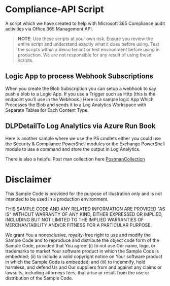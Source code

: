 
# Compliance-API Script
A script which we have created to help with Microsoft 365 Compliance audit activities via Office 365 Management API.

> **NOTE**: Use these scripts at your own risk. Ensure you review the entire script and understand exactly what it does before using.  Test the scripts within a demo tenant or test environment before using in production.  We are not responsible for any result of using these scripts.

## Logic App to process Webhook Subscriptions

When you create the Blob Subscription you can setup a webhook to say push a blob to a Logic App. If you use a Trigger such as Http (this is the endpoint you'll use in the Webhook.)
Here is a sample logic App Which Processes the Blob and sends it to a Log Analytics Workspace with Separate Tables for Each Content Type.

## DLPDetailTo Log Analytics via Azure Run Book

Here is another sample where we use the PS cmdlets either you could use the Security & Compliance PowerShell modules or the Exchange  PowerShell module to use a command and store the output in Log Analytics.

There is also a helpful Post man collection here [PostmanCollection](https://documenter.getpostman.com/view/8229827/SVmr1M6o)

# Disclaimer

This Sample Code is provided for the purpose of illustration only and is not intended to be used in a production environment.  

THIS SAMPLE CODE AND ANY RELATED INFORMATION ARE PROVIDED "AS IS" WITHOUT WARRANTY OF ANY KIND, EITHER EXPRESSED OR IMPLIED, 
INCLUDING BUT NOT LIMITED TO THE IMPLIED WARRANTIES OF MERCHANTABILITY AND/OR FITNESS FOR A PARTICULAR PURPOSE.  

We grant You a nonexclusive, royalty-free right to use and modify the Sample Code and to reproduce and distribute the object code form of the Sample Code, provided that You agree: 
(i) to not use Our name, logo, or trademarks to market Your software product in which the Sample Code is embedded;
(ii) to include a valid copyright notice on Your software product in which the Sample Code is embedded; and
(iii) to indemnify, hold harmless, and defend Us and Our suppliers from and against any claims or lawsuits, including attorneys fees, that arise or result from the use or distribution of the Sample Code.
